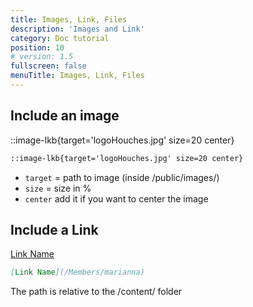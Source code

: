 ```yaml
---
title: Images, Link, Files
description: 'Images and Link'
category: Doc tutorial
position: 10
# version: 1.5
fullscreen: false
menuTitle: Images, Link, Files
---
```


## Include an image
::image-lkb{target='logoHouches.jpg' size=20 center} 


```md
::image-lkb{target='logoHouches.jpg' size=20 center} 

```

- ```target``` = path to image (inside /public/images/)
- ```size``` = size in %
- ```center``` add it if you want to center the image

## Include a Link

[Link Name](/Members/marianna)

```md
[Link Name](/Members/marianna)
```
The path is relative to the /content/ folder


<!-- ## Include a file to download

<pdf-link src="PDFvide.pdf" label="My label" > </pdf-link>


```md
<pdf-link src="PDFvide.pdf" label="My label" > </pdf-link>
```
Put the file in the ```/static/pdf/``` \
The path is relative to the ```/static/pdf/``` folder (even if its a .doc, .xls .whatever) -->


